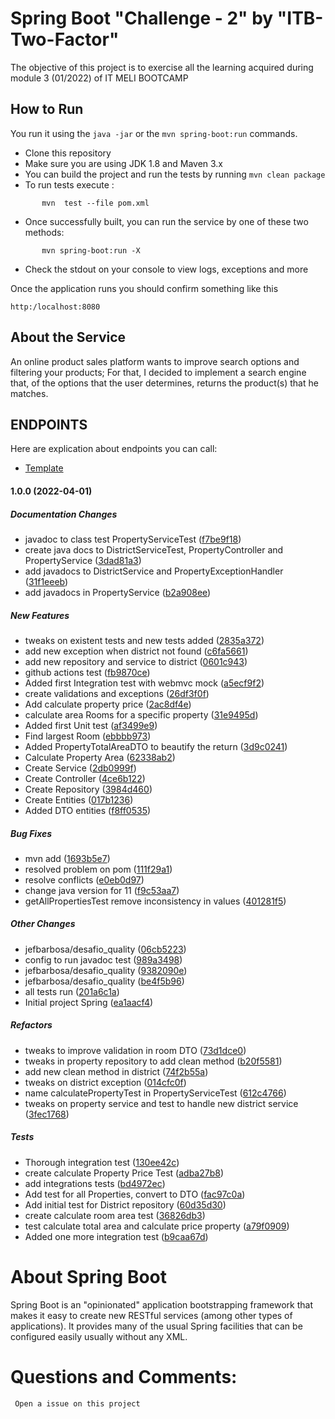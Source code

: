 # Spring Boot "Challenge - 2" by "ITB-Two-Factor"


The objective of this project is to exercise all the learning acquired during module 3 (01/2022) of IT MELI BOOTCAMP


## How to Run 

You run it using the ```java -jar``` or the ```mvn spring-boot:run``` commands.

* Clone this repository 
* Make sure you are using JDK 1.8 and Maven 3.x
* You can build the project and run the tests by running ```mvn clean package```
* To run tests execute : 
```
       mvn  test --file pom.xml
```
* Once successfully built, you can run the service by one of these two methods:
```
       mvn spring-boot:run -X 
```
* Check the stdout on your console to view logs, exceptions  and more 

Once the application runs you should confirm  something like this

```
http:/localhost:8080
```

## About the Service

An online product sales platform wants to improve search options and
filtering your products; For that, I decided to implement a search engine that,
of the options that the user determines, returns the product(s) that he
matches.

## ENDPOINTS 
Here are explication about endpoints you can call:

 * [Template](/docs/Template.MD)

#### 1.0.0 (2022-04-01)

##### Documentation Changes

*  javadoc to class test PropertyServiceTest ([f7be9f18](https://github.com/jefbarbosa/desafio_quality/commit/f7be9f18762de289d6c72c38d7927811ee1d31bb))
*  create java docs to DistrictServiceTest, PropertyController and PropertyService ([3dad81a3](https://github.com/jefbarbosa/desafio_quality/commit/3dad81a30f760020b3d31b259d14d96432f81b72))
*  add javadocs to DistrictService and PropertyExceptionHandler ([31f1eeeb](https://github.com/jefbarbosa/desafio_quality/commit/31f1eeebf163f9386bec364eb8d4b69392b63b98))
*  add javadocs in PropertyService ([b2a908ee](https://github.com/jefbarbosa/desafio_quality/commit/b2a908eef8a4965149ce20115ac64bc131ae0d16))

##### New Features

*  tweaks on existent tests and new tests added ([2835a372](https://github.com/jefbarbosa/desafio_quality/commit/2835a372fc924e205eb4a1ed53448dcf342a2564))
*  add new exception when district not found ([c6fa5661](https://github.com/jefbarbosa/desafio_quality/commit/c6fa5661931640f9d8fb37dbfdb90ae0d2dfa13e))
*  add new repository and service to district ([0601c943](https://github.com/jefbarbosa/desafio_quality/commit/0601c943f7232185c8c1d434bd8581c011badda1))
*  github actions test ([fb9870ce](https://github.com/jefbarbosa/desafio_quality/commit/fb9870ce26951f82c46f8c12afc06c812caad018))
*  Added first Integration test with webmvc mock ([a5ecf9f2](https://github.com/jefbarbosa/desafio_quality/commit/a5ecf9f2d11b02bf3c11aeecd2ba331565f0692c))
*  create validations and exceptions ([26df3f0f](https://github.com/jefbarbosa/desafio_quality/commit/26df3f0fc3cb47b6a907e165b316a5e42a80a01f))
*  Add calculate property price ([2ac8df4e](https://github.com/jefbarbosa/desafio_quality/commit/2ac8df4e0d40363d33f38e1cd6d4f27fbf74d307))
*  calculate area Rooms for a specific property ([31e9495d](https://github.com/jefbarbosa/desafio_quality/commit/31e9495d2e2e4e0405e929f54082767d82d6f4bd))
*  Added first Unit test ([af3499e9](https://github.com/jefbarbosa/desafio_quality/commit/af3499e918a0810228d0bd22a86467b81a5c7a20))
*  Find largest Room ([ebbbb973](https://github.com/jefbarbosa/desafio_quality/commit/ebbbb9732fbc259666bb1e0fbf2ca5f966e29333))
*  Added PropertyTotalAreaDTO to beautify the return ([3d9c0241](https://github.com/jefbarbosa/desafio_quality/commit/3d9c024138d603fd2d4f93029e2a863b7919812b))
*  Calculate Property Area ([62338ab2](https://github.com/jefbarbosa/desafio_quality/commit/62338ab22aa71067ad00dd8692656019155acdf3))
*  Create Service ([2db0999f](https://github.com/jefbarbosa/desafio_quality/commit/2db0999f904f1ce63fad238d3a5cb78eb5838549))
*  Create Controller ([4ce6b122](https://github.com/jefbarbosa/desafio_quality/commit/4ce6b1221b3d489fa28795ef7fc8b880d32e6757))
*  Create Repository ([3984d460](https://github.com/jefbarbosa/desafio_quality/commit/3984d460964f3057cc668c6d4022ff8153b9d2f7))
*  Create Entities ([017b1236](https://github.com/jefbarbosa/desafio_quality/commit/017b1236e1612b0c2704d2f2b28225500dcb3fd7))
*  Added DTO entities ([f8ff0535](https://github.com/jefbarbosa/desafio_quality/commit/f8ff0535e635052131e98a3eb1361d1b7b82246d))

##### Bug Fixes

*  mvn add ([1693b5e7](https://github.com/jefbarbosa/desafio_quality/commit/1693b5e788d5cdf43a94f8e403a619ad56e5281d))
*  resolved problem on pom ([111f29a1](https://github.com/jefbarbosa/desafio_quality/commit/111f29a190e71c091cb7e7bb64fcee5864021829))
*  resolve conflicts ([e0eb0d97](https://github.com/jefbarbosa/desafio_quality/commit/e0eb0d9707c5e9ddae59918af93eca648b5c4da5))
*  change java version for 11 ([f9c53aa7](https://github.com/jefbarbosa/desafio_quality/commit/f9c53aa7a0f3c5abc97ceb4bf7c4aeb0a0457e73))
*  getAllPropertiesTest remove inconsistency in values ([401281f5](https://github.com/jefbarbosa/desafio_quality/commit/401281f51573b24372f7304f33e39ba2e25c8134))

##### Other Changes

* jefbarbosa/desafio_quality ([06cb5223](https://github.com/jefbarbosa/desafio_quality/commit/06cb52236bf489ab543f8966621a05fe3db9d689))
*  config to run javadoc test ([989a3498](https://github.com/jefbarbosa/desafio_quality/commit/989a3498dd9256cd43791566711df528bb6c89d1))
* jefbarbosa/desafio_quality ([9382090e](https://github.com/jefbarbosa/desafio_quality/commit/9382090e3131fdd5675999809c466dbc2dbeceaa))
* jefbarbosa/desafio_quality ([be4f5b96](https://github.com/jefbarbosa/desafio_quality/commit/be4f5b96d40596633926d2c4088f4c12399b312d))
*  all tests run ([201a6c1a](https://github.com/jefbarbosa/desafio_quality/commit/201a6c1a29c4242e7fa64536ddfdf06f43c88540))
*  Initial project Spring ([ea1aacf4](https://github.com/jefbarbosa/desafio_quality/commit/ea1aacf4f735ee0c6b4b79018dce80ff36bd302f))

##### Refactors

*  tweaks to improve validation in room DTO ([73d1dce0](https://github.com/jefbarbosa/desafio_quality/commit/73d1dce0f59f040daf0fdc0566fae3d85f4d9266))
*  tweaks in property repository to add clean method ([b20f5581](https://github.com/jefbarbosa/desafio_quality/commit/b20f5581f267c652bfca65b40f465f132b8f6c43))
*  add new clean method in district ([74f2b55a](https://github.com/jefbarbosa/desafio_quality/commit/74f2b55a0422e5aebf82df0cb41c051ac49ca9ca))
*  tweaks on district exception ([014cfc0f](https://github.com/jefbarbosa/desafio_quality/commit/014cfc0fe4c61ac30916fcdf23d45ed27ba7720f))
*  name calculatePropertyTest in PropertyServiceTest ([612c4766](https://github.com/jefbarbosa/desafio_quality/commit/612c4766d1bb7463df612ea07a922e7b1a39b7e3))
*  tweaks on property service and test to handle new district service ([3fec1768](https://github.com/jefbarbosa/desafio_quality/commit/3fec17684eb0d30ab05b5921f7d23c62b043e82d))

##### Tests

*  Thorough integration test ([130ee42c](https://github.com/jefbarbosa/desafio_quality/commit/130ee42c7f7b82906ee848c1bdd8d98b0b0569ba))
*  create calculate Property Price Test ([adba27b8](https://github.com/jefbarbosa/desafio_quality/commit/adba27b8603a8430c8d076bd4d62be9787fa8006))
*  add integrations tests ([bd4972ec](https://github.com/jefbarbosa/desafio_quality/commit/bd4972ec5358429e30b1381ab5b2fd595b68ce59))
*  Add test for all Properties, convert to DTO ([fac97c0a](https://github.com/jefbarbosa/desafio_quality/commit/fac97c0a9f08859e54710f0b9b34221093c93d54))
*  Add initial test for District repository ([60d35d30](https://github.com/jefbarbosa/desafio_quality/commit/60d35d309987edae6693a52ffd2ae9cde4850cd2))
*  create calculate room area test ([36826db3](https://github.com/jefbarbosa/desafio_quality/commit/36826db36b42d1084e1b9b034cd710036330753c))
*  test calculate total area and calculate price property ([a79f0909](https://github.com/jefbarbosa/desafio_quality/commit/a79f0909f8603760073e158a5d73eb5f6dc8a468))
*  Added one more integration test ([b9caa67d](https://github.com/jefbarbosa/desafio_quality/commit/b9caa67df31c7e79987e16f9644ba981efdf40c5))



# About Spring Boot

Spring Boot is an "opinionated" application bootstrapping framework that makes it easy to create new RESTful services (among other types of applications). It provides many of the usual Spring facilities that can be configured easily usually without any XML. 



# Questions and Comments:
     Open a issue on this project 
